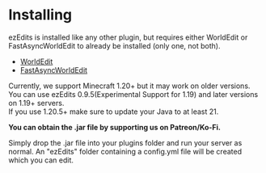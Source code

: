 # Installing

ezEdits is installed like any other plugin, but requires either WorldEdit or FastAsyncWorldEdit to already be installed (only one, not both).

* [WorldEdit](https://modrinth.com/plugin/worldedit)
* [FastAsyncWorldEdit](https://www.spigotmc.org/resources/fastasyncworldedit.13932/)

Currently, we support Minecraft 1.20+ but it may work on older versions.\
You can use ezEdits 0.9.5(Experimental Support for 1.19) and later versions on 1.19+ servers.\
If you use 1.20.5+ make sure to update your Java to at least 21.

**You can obtain the .jar file by supporting us on Patreon/Ko-Fi.**

Simply drop the .jar file into your plugins folder and run your server as normal. An "ezEdits" folder containing a config.yml file will be created which you can edit.&#x20;

